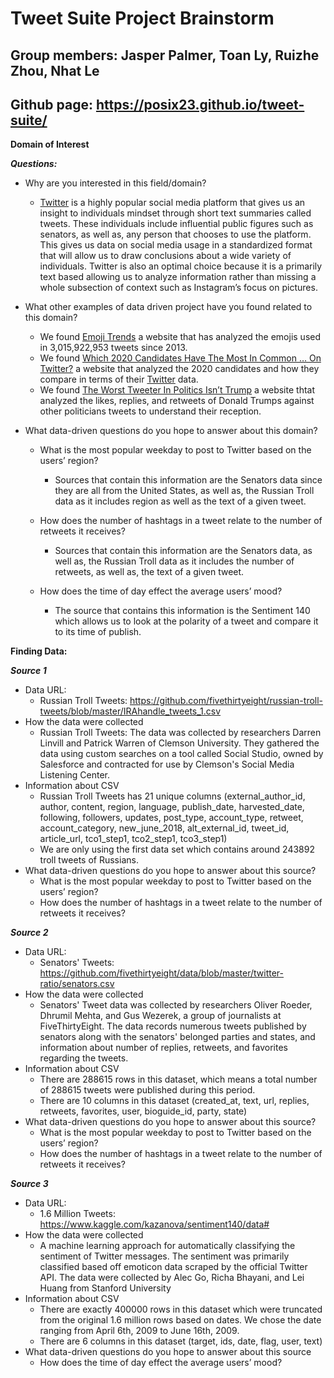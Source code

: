 # Tweet Suite Project Brainstorm
## Group members: Jasper Palmer, Toan Ly, Ruizhe Zhou, Nhat Le
## Github page: https://posix23.github.io/tweet-suite/

**Domain of Interest**

***Questions:***
- Why are you interested in this field/domain?
  - [Twitter](https://twitter.com/) is a highly popular social media platform that gives us an insight to individuals mindset through short text summaries called tweets. These individuals include influential public figures such as senators, as well as, any person that chooses to use the platform. This gives us data on social media usage in a standardized format that will allow us to draw conclusions about a wide variety of individuals. Twitter is also an optimal choice because it is a primarily text based allowing us to analyze information rather than missing a whole subsection of context such as Instagram’s focus on pictures.
  
- What other examples of data driven project have you found related to this domain?
  - We found [Emoji Trends](https://emoji.enricmor.eu/) a website that has analyzed the emojis used in 3,015,922,953 tweets since 2013.
  - We found [Which 2020 Candidates Have The Most In Common … On Twitter?](https://fivethirtyeight.com/features/which-2020-candidates-have-the-most-in-common-on-twitter/) a website that analyzed the 2020 candidates and how they compare in terms of their [Twitter](https://twitter.com/) data.
  - We found [The Worst Tweeter In Politics Isn’t Trump](https://fivethirtyeight.com/features/the-worst-tweeter-in-politics-isnt-trump/) a website thtat analyzed the likes, replies, and retweets of Donald Trumps against other politicians tweets to understand their reception.
  
- What data-driven questions do you hope to answer about this domain?

  - What is the most popular weekday to post to Twitter based on the users’ region?
    - Sources that contain this information are the Senators data since they are all from the United States, as well as, the Russian Troll data as it includes region as well as the text of a given tweet.
    
  - How does the number of hashtags in a tweet relate to the number of retweets it receives?
    - Sources that contain this information are the Senators data, as well as, the Russian Troll data as it includes the number of retweets, as well as, the text of a given tweet.
    
  - How does the time of day effect the average users’ mood?
    - The source that contains this information is the Sentiment 140 which allows us to look at the polarity of a tweet and compare it to its time of publish.

**Finding Data:**

  ***Source 1***
  - Data URL:
    - Russian Troll Tweets: https://github.com/fivethirtyeight/russian-troll-tweets/blob/master/IRAhandle_tweets_1.csv
  - How the data were collected
    - Russian Troll Tweets: The data was collected by researchers Darren Linvill and Patrick Warren of Clemson University. They gathered the data using custom searches on a tool called Social Studio, owned by Salesforce and contracted for use by Clemson's Social Media Listening Center. 
  - Information about CSV
    - Russian Troll Tweets has 21 unique columns (external_author_id, author, content, region, language, publish_date, harvested_date, following, followers, updates, post_type, account_type, retweet, account_category, new_june_2018, alt_external_id, tweet_id, article_url, tco1_step1, tco2_step1, tco3_step1)
    -  We are only using the first data set which contains around 243892 troll tweets of Russians.
  - What data-driven questions do you hope to answer about this source?
    - What is the most popular weekday to post to Twitter based on the users’ region?
    - How does the number of hashtags in a tweet relate to the number of retweets it receives?
  
  ***Source 2***
  - Data URL:
     - Senators' Tweets: https://github.com/fivethirtyeight/data/blob/master/twitter-ratio/senators.csv
  - How the data were collected   
     - Senators' Tweet data was collected by researchers Oliver Roeder, Dhrumil Mehta, and Gus Wezerek, a group of journalists at FiveThirtyEight. The data records numerous tweets published by senators along with the senators' belonged parties and states, and information about number of replies, retweets, and favorites regarding the tweets. 
   - Information about CSV
     - There are 288615 rows in this dataset, which means a total number of 288615 tweets were published during this period. 
     - There are 10 columns in this dataset (created_at, text, url, replies, retweets, favorites, user, bioguide_id, party, state)
   - What data-driven questions do you hope to answer about this source?
     - What is the most popular weekday to post to Twitter based on the users’ region?
     - How does the number of hashtags in a tweet relate to the number of retweets it receives?
    
  ***Source 3***
  - Data URL:
    - 1.6 Million Tweets: https://www.kaggle.com/kazanova/sentiment140/data#
  - How the data were collected
    - A machine learning approach for automatically classifying the sentiment of Twitter messages. The sentiment was primarily classified based off emoticon data scraped by the official Twitter API. The data were collected by Alec Go, Richa Bhayani, and Lei Huang from Stanford University
  - Information about CSV
    - There are exactly 400000 rows in this dataset which were truncated from the original 1.6 million rows based on dates. We chose the date ranging from April 6th, 2009 to June 16th, 2009.
    - There are 6 columns in this dataset (target, ids, date, flag, user, text)
  - What data-driven questions do you hope to answer about this source
    - How does the time of day effect the average users’ mood?
